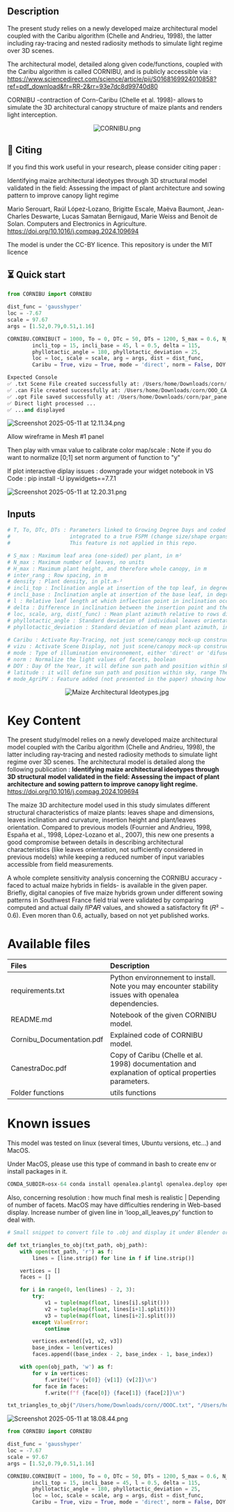 ## Description
The present study relies on a newly developed maize architectural model coupled with the Caribu algorithm (Chelle and Andrieu, 1998), the latter including ray-tracing and nested radiosity methods to simulate light regime over 3D scenes. 

The architectural model, detailed along given code/functions, coupled with the Caribu algorithm is called CORNIBU, and is publicly accessible via : https://www.sciencedirect.com/science/article/pii/S0168169924010858?ref=pdf_download&fr=RR-2&rr=93e7dc8d99740d80

CORNIBU -contraction of Corn-Caribu (Chelle et al. 1998)- allows to simulate the 3D architectural canopy structure of maize plants and renders light interception.

<div align="center">

![CORNIBU.png](CORNIBU_Panel_files/CORNIBU.png)

</div>

## 📝 Citing

If you find this work useful in your research, please consider citing paper :

Identifying maize architectural ideotypes through 3D structural model validated in the field: Assessing the impact of plant architecture and sowing pattern to improve canopy light regime 

Mario Serouart, Raúl López-Lozano, Brigitte Escale, Maëva Baumont, Jean-Charles Deswarte, Lucas Samatan Bernigaud, Marie Weiss and Benoit de Solan. Computers and Electronics in Agriculture.
https://doi.org/10.1016/j.compag.2024.109694

The model is under the CC-BY licence. 
This repository is under the MIT licence

## ⏳ Quick start

```python
from CORNIBU import CORNIBU

dist_func = 'gausshyper'
loc = -7.67
scale = 97.67
args = [1.52,0.79,0.51,1.16]

CORNIBU.CORNIBU(T = 1000, To = 0, DTc = 50, DTs = 1200, S_max = 0.6, N_max = 16, H_max = 2.5, inter_rang = 0.6, density = 9, 
        incli_top = 15, incli_base = 45, l = 0.5, delta = 115, 
        phyllotactic_angle = 180, phyllotactic_deviation = 25, 
        loc = loc, scale = scale, arg = args, dist = dist_func,
        Caribu = True, vizu = True, mode = 'direct', norm = False, DOY = 175, latitude = 43, mode_AgriPV = True)

Expected Console
✅ .txt Scene File created successfully at: /Users/home/Downloads/corn/OOO.txt
✅ .can File created successfully at: /Users/home/Downloads/corn/OOO_CAN.can
✅ .opt File saved successfully at: /Users/home/Downloads/corn/par_panel.opt
✅ Direct light processed ...
✅ ...and displayed
```

![Screenshot 2025-05-11 at 12.11.34.png](<CORNIBU_Panel_files/Screenshot 2025-05-11 at 12.11.34.png>)

Allow wireframe in Mesh #1 panel

Then play with vmax value to calibrate color map/scale : Note if you do want to normalize [0;1] set norm argument of function to "y"

If plot interactive diplay issues : downgrade your widget notebook in VS Code : pip install -U ipywidgets==7.7.1

![Screenshot 2025-05-11 at 12.20.31.png](<CORNIBU_Panel_files/Screenshot 2025-05-11 at 12.20.31.png>)

## Inputs

```python
# T, To, DTc, DTs : Parameters linked to Growing Degree Days and coded to be
#                   integrated to a true FSPM (change size/shape organs according to GDDs). 
#                   This feature is not applied in this repo.

# S_max : Maximum leaf area (one-sided) per plant, in m²
# N_max : Maximum number of leaves, no units
# H_max : Maximum plant height, and therefore whole canopy, in m
# inter_rang : Row spacing, in m
# density : Plant density, in plt.m-²
# incli_top : Inclination angle at insertion of the top leaf, in degrees, range [0:90]
# incli_base : Inclination angle at insertion of the base leaf, in degrees, range [0:90]
# l : Relative leaf length at which inflection point in inclination occurs, no units, range [0:1]
# delta : Difference in inclination between the insertion point and the tip of the base leaf, in degrees, range [0:180/240]
# loc, scale, arg, dist(_func) : Mean plant azimuth relative to rows direction, in degrees, range [0:90] | Type of law, and prameters
# phyllotactic_angle : Standard deviation of individual leaves orientation against mean plant azimuth, in degrees, range [0:90] 
# phyllotactic_deviation : Standard deviation of mean plant azimuth, in degrees, range [0:90] 
        
# Caribu : Activate Ray-Tracing, not just scene/canopy mock-up construction, boolean
# vizu : Activate Scene Display, not just scene/canopy mock-up construction + Raytracing light interception, boolean
# mode : Type of illumination environnement, either 'direct' or 'difuse'
# norm : Normalize the light values of facets, boolean
# DOY : Day Of the Year, it will define sun path and position within sky, in day, range [0:360]
# latitude : it will define sun path and position within sky, range The Earth
# mode_AgriPV : Feature added (not presented in the paper) showing how to add solar panel, in case of AgriPV simulations - Note also linked to .opt parameters
```

<div align="center">

![Maize Architectural Ideotypes.jpg](<CORNIBU_Panel_files/Maize Architectural Ideotypes.jpg>)

</div>

# Key Content
The present study/model relies on a newly developed maize architectural model coupled with the Caribu algorithm (Chelle and Andrieu, 1998), the latter including ray-tracing and nested radiosity methods to simulate light regime over 3D scenes. The architectural model is detailed along the following publication : **Identifying maize architectural ideotypes through 3D structural model validated in the field: Assessing the impact of plant architecture and sowing pattern to improve canopy light regime.** https://doi.org/10.1016/j.compag.2024.109694

The maize 3D architecture model used in this study simulates different structural characteristics of maize plants: leaves shape and dimensions, leaves inclination and curvature, insertion height and plant/leaves orientation. Compared to previous models (Fournier and Andrieu, 1998, España et al., 1998, López-Lozano et al., 2007), this new one presents a good compromise between details in describing architectural characteristics (like leaves orientation, not sufficiently considered in previous models) while keeping a reduced number of input variables accessible from field measurements.

A whole complete sensitivity analysis concerning the CORNIBU accuracy -faced to actual maize hybrids in fields- is available in the given paper.
Briefly, digital canopies of five maize hybrids grown under different sowing patterns in Southwest France field trial were validated by comparing computed and actual daily 𝑓𝐼𝑃𝐴𝑅 values, and showed a satisfactory fit (𝑅² ∼ 0.6).
Even moren than 0.6, actually, based on not yet published works.

# Available files

| Files      | Description           | 
| :------------- |:-------------|
| requirements.txt    | Python environnement to install. Note you may encounter stability issues with openalea dependencies. | 
| README.md  | Notebook of the given CORNIBU model. | 
| Cornibu_Documentation.pdf | Explained code of CORNIBU model.  | 
| CanestraDoc.pdf     | Copy of Caribu (Chelle et al. 1998) documentation and explanation of optical properties parameters. | 
| Folder functions  | utils functions |

# Known issues

This model was tested on linux (several times, Ubuntu versions, etc...) and MacOS.

Under MacOS, please use this type of command in bash to create env or install packages in it.
```python
CONDA_SUBDIR=osx-64 conda install openalea.plantgl openalea.deploy openalea.visualea -c fredboudon -c conda-forge
```
Also, concerning resolution : how much final mesh is realistic | Depending of number of facets.
MacOS may have difficulties rendering in Web-based display. Increase number of given line in 'loop_all_leaves,py' function to deal with.


```python
# Small snippet to convert file to .obj and display it under Blender or POVRay.

def txt_triangles_to_obj(txt_path, obj_path):
    with open(txt_path, 'r') as f:
        lines = [line.strip() for line in f if line.strip()]

    vertices = []
    faces = []

    for i in range(0, len(lines) - 2, 3): 
        try:
            v1 = tuple(map(float, lines[i].split()))
            v2 = tuple(map(float, lines[i+1].split()))
            v3 = tuple(map(float, lines[i+2].split()))
        except ValueError:
            continue  

        vertices.extend([v1, v2, v3])
        base_index = len(vertices)
        faces.append((base_index - 2, base_index - 1, base_index))

    with open(obj_path, 'w') as f:
        for v in vertices:
            f.write(f"v {v[0]} {v[1]} {v[2]}\n")
        for face in faces:
            f.write(f"f {face[0]} {face[1]} {face[2]}\n")

txt_triangles_to_obj("/Users/home/Downloads/corn//OOOC.txt", "/Users/home/Downloads/corn//OOOC.obj")
```

![Screenshot 2025-05-11 at 18.08.44.png](<CORNIBU_Panel_files/Screenshot 2025-05-11 at 18.08.44.png>)


```python
from CORNIBU import CORNIBU

dist_func = 'gausshyper'
loc = -7.67
scale = 97.67
args = [1.52,0.79,0.51,1.16]

CORNIBU.CORNIBU(T = 1000, To = 0, DTc = 50, DTs = 1200, S_max = 0.6, N_max = 16, H_max = 2.5, inter_rang = 0.6, density = 9, 
        incli_top = 15, incli_base = 45, l = 0.5, delta = 115, 
        phyllotactic_angle = 180, phyllotactic_deviation = 25, 
        loc = loc, scale = scale, arg = args, dist = dist_func,
        Caribu = True, vizu = True, mode = 'direct', norm = False, DOY = 175, latitude = 43, mode_AgriPV = True)
```
